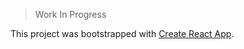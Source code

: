 > Work In Progress

This project was bootstrapped with [Create React App](https://github.com/facebookincubator/create-react-app).